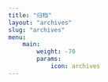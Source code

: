 ```yaml
---
title: "归档"
layout: "archives"
slug: "archives"
menu:
    main:
        weight: -70
        params: 
            icon: archives
---
```


